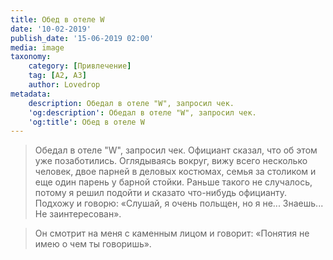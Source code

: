 ```yaml
---
title: Обед в отеле W
date: '10-02-2019'
publish_date: '15-06-2019 02:00'
media: image
taxonomy:
    category: [Привлечение]
    tag: [A2, A3]
    author: Lovedrop
metadata:
    description: Обедал в отеле "W", запросил чек.
    'og:description': Обедал в отеле "W", запросил чек.
    'og:title': Обед в отеле W
---
```


> Обедал в отеле "W", запросил чек. Официант сказал, что об этом уже позаботились. Оглядываясь вокруг, вижу всего несколько человек, двое парней в деловых костюмах, семья за столиком и еще один парень у барной стойки. Раньше такого не случалось, потому я решил подойти и сказато что-нибудь официанту. Подхожу и говорю: «Слушай, я очень польщен, но я не... Знаешь... Не заинтересован».

> Он смотрит на меня с каменным лицом и говорит: «Понятия не имею о чем ты говоришь».
